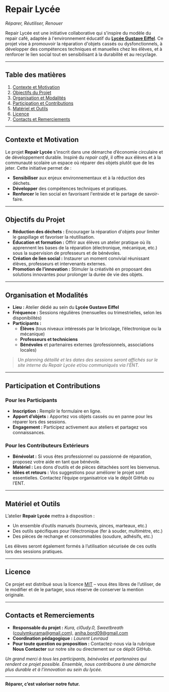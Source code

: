 # Repair Lycée  
*Réparer, Réutiliser, Renouer*

Repair Lycée est une initiative collaborative qui s'inspire du modèle du repair café, adaptée à l'environnement éducatif du **[Lycée Gustave Eiffel](https://www.eiffel-bordeaux.org)**. Ce projet vise à promouvoir la réparation d'objets cassés ou dysfonctionnels, à développer des compétences techniques et manuelles chez les élèves, et à renforcer le lien social tout en sensibilisant à la durabilité et au recyclage.

---

## Table des matières

1. [Contexte et Motivation](#contexte-et-motivation)  
2. [Objectifs du Projet](#objectifs-du-projet)  
3. [Organisation et Modalités](#organisation-et-modalités)  
4. [Participation et Contributions](#participation-et-contributions)  
5. [Matériel et Outils](#matériel-et-outils)  
6. [Licence](#licence)  
7. [Contacts et Remerciements](#contacts-et-remerciements)

---

## Contexte et Motivation

Le projet **Repair Lycée** s’inscrit dans une démarche d’économie circulaire et de développement durable. Inspiré du *repair café*, il offre aux élèves et à la communauté scolaire un espace où réparer des objets plutôt que de les jeter. Cette initiative permet de :

- **Sensibiliser** aux enjeux environnementaux et à la réduction des déchets.
- **Développer** des compétences techniques et pratiques.
- **Renforcer** le lien social en favorisant l'entraide et le partage de savoir-faire.

---

## Objectifs du Projet

- **Réduction des déchets :** Encourager la réparation d'objets pour limiter le gaspillage et favoriser la réutilisation.
- **Éducation et formation :** Offrir aux élèves un atelier pratique où ils apprennent les bases de la réparation (électronique, mécanique, etc.) sous la supervision de professeurs et de bénévoles.
- **Création de lien social :** Instaurer un moment convivial réunissant élèves, professeurs et intervenants externes.
- **Promotion de l’innovation :** Stimuler la créativité en proposant des solutions innovantes pour prolonger la durée de vie des objets.

---

## Organisation et Modalités

- **Lieu :** Atelier dédié au sein du **Lycée Gustave Eiffel**  
- **Fréquence :** Sessions régulières (mensuelles ou trimestrielles, selon les disponibilités)  
- **Participants :**  
  - **Élèves** (tous niveaux intéressés par le bricolage, l’électronique ou la mécanique)  
  - **Professeurs et techniciens**  
  - **Bénévoles** et partenaires externes (professionnels, associations locales)

> *Un planning détaillé et les dates des sessions seront affichés sur le site interne du Repair Lycée et/ou communiqués via l’ENT.*

---

## Participation et Contributions

### Pour les Participants  
- **Inscription :** Remplir le formulaire en ligne. 
- **Apport d’objets :** Apportez vos objets cassés ou en panne pour les réparer lors des sessions.  
- **Engagement :** Participez activement aux ateliers et partagez vos connaissances.

### Pour les Contributeurs Extérieurs  
- **Bénévolat :** Si vous êtes professionnel ou passionné de réparation, proposez votre aide en tant que bénévole.  
- **Matériel :** Les dons d’outils et de pièces détachées sont les bienvenus.  
- **Idées et retours :** Vos suggestions pour améliorer le projet sont essentielles. Contactez l’équipe organisatrice via le dépôt GitHub ou l’ENT.

---

## Matériel et Outils

L’atelier **Repair Lycée** mettra à disposition :

- Un ensemble d’outils manuels (tournevis, pinces, marteaux, etc.)
- Des outils spécifiques pour l’électronique (fer à souder, multimètre, etc.)
- Des pièces de rechange et consommables (soudure, adhésifs, etc.)

Les élèves seront également formés à l’utilisation sécurisée de ces outils lors des sessions pratiques.

---

## Licence

Ce projet est distribué sous la licence [MIT](https://opensource.org/licenses/MIT) – vous êtes libres de l’utiliser, de le modifier et de le partager, sous réserve de conserver la mention originale.

---

## Contacts et Remerciements

- **Responsable du projet :** *Kura, cl0udy.0, Sweetbreath* ([coulymkurama@gmail.com](mailto:coulymkurama@gmaiL.com)), aniha.bord09@gmail.com
- **Coordination pédagogique :** *Laurent Levraud*  
- **Pour toute question ou proposition :** Contactez-nous via la rubrique **Nous Contacter** sur notre site ou directement sur ce dépôt GitHub.

*Un grand merci à tous les participants, bénévoles et partenaires qui rendent ce projet possible. Ensemble, nous contribuons à une démarche plus durable et à l’innovation au sein du lycée.*

---

**Réparer, c’est valoriser notre futur.**
